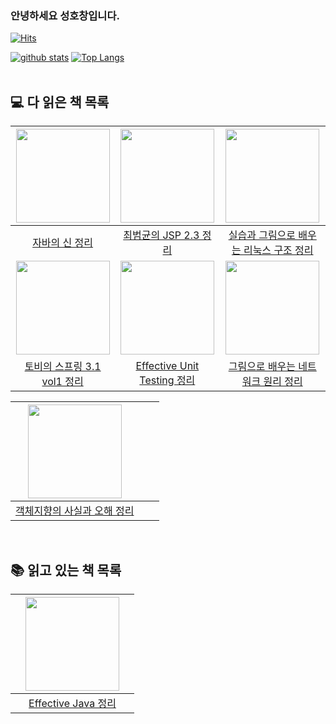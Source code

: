 ### 안녕하세요 성호창입니다.
[![Hits](https://hits.seeyoufarm.com/api/count/incr/badge.svg?url=https%3A%2F%2Fgithub.com%2FHoChangSUNG)](https://hits.seeyoufarm.com)
<!--
**HoChangSUNG/HoChangSUNG** is a ✨ _special_ ✨ repository because its `README.md` (this file) appears on your GitHub profile.

Here are some ideas to get you started:

- 🔭 I’m currently working on ...
- 🌱 I’m currently learning ...
- 👯 I’m looking to collaborate on ...
- 🤔 I’m looking for help with ...
- 💬 Ask me about ...
- 📫 How to reach me: ...
- 😄 Pronouns: ...
- ⚡ Fun fact: ...
-->


[![github stats](https://github-readme-stats.vercel.app/api?username=HoChangSUNG&show_icons=true&hide_border=true)](https://github.com/HoChangSUNG)
[![Top Langs](https://github-readme-stats.vercel.app/api/top-langs/?username=HoChangSUNG&layout=compact)](https://github.com/HoChangSUNG)
<br>
<br>

## 💻 다 읽은 책 목록

|<img src="https://github.com/HoChangSUNG/HoChangSUNG/assets/76422685/3274072d-6225-444b-8100-8b3cbfd5ae61" width="150px" height="150px"/>|<img src="https://github.com/HoChangSUNG/HoChangSUNG/assets/76422685/83f07998-f0b3-4071-8d67-827ab6f9d2e2" width="150px" height="150px"/>|<img src="https://github.com/HoChangSUNG/HoChangSUNG/assets/76422685/bbe605d6-8323-4532-bc3c-716f5affd2ea" width="150px" height="150px"/>|
|:---:|:---:|:---:|
|[자바의 신 정리](https://github.com/gusals00/mentoring/tree/main/%EA%B3%B5%EB%B6%80%ED%95%9C%EA%B2%83/%ED%98%B8%EC%B0%BD/%EC%9E%90%EB%B0%94%EC%9D%98%20%EC%8B%A0)|[최범균의 JSP 2.3 정리](https://github.com/gusals00/mentoring/tree/main/%EA%B3%B5%EB%B6%80%ED%95%9C%EA%B2%83/%ED%98%B8%EC%B0%BD/%EC%B5%9C%EB%B2%94%EA%B7%A0%EC%9D%98%20JSP%202.3)|[실습과 그림으로 배우는 리눅스 구조 정리](https://github.com/gusals00/mentoring/tree/main/%EA%B3%B5%EB%B6%80%ED%95%9C%EA%B2%83/%ED%98%B8%EC%B0%BD/%EC%8B%A4%EC%8A%B5%EA%B3%BC%20%EA%B7%B8%EB%A6%BC%EC%9C%BC%EB%A1%9C%20%EB%B0%B0%EC%9A%B0%EB%8A%94%20%EB%A6%AC%EB%88%85%EC%8A%A4%20%EA%B5%AC%EC%A1%B0)|
|<img src="https://github.com/HoChangSUNG/HoChangSUNG/assets/76422685/6e88940a-54bc-464d-a7be-b17639ba978f" width="150px" height="150px"/>|<img src="https://github.com/HoChangSUNG/HoChangSUNG/assets/76422685/1cbb13b0-3e93-4ef4-b2b7-dc7daa0c81ae" width="150px" height="150px"/>| <img src="https://github.com/HoChangSUNG/HoChangSUNG/assets/76422685/dd972ce6-21cd-4f38-8a5b-aacf478e8fb2" width="150px" height="150px"/> |
|[토비의 스프링 3.1 vol1 정리](https://github.com/gusals00/mentoring/tree/main/%EA%B3%B5%EB%B6%80%ED%95%9C%EA%B2%83/%ED%98%B8%EC%B0%BD/%ED%86%A0%EB%B9%84%EC%9D%98%20%EC%8A%A4%ED%94%84%EB%A7%813.1%20vol1)|[Effective Unit Testing 정리](https://github.com/gusals00/mentoring/tree/main/%EA%B3%B5%EB%B6%80%ED%95%9C%EA%B2%83/%ED%98%B8%EC%B0%BD/Effective%20Unit%20Testing)| [그림으로 배우는 네트워크 원리 정리](https://github.com/HoChangSUNG/mentoring/tree/main/%EA%B3%B5%EB%B6%80%ED%95%9C%EA%B2%83/%ED%98%B8%EC%B0%BD/%EA%B7%B8%EB%A6%BC%EC%9C%BC%EB%A1%9C%20%EB%B0%B0%EC%9A%B0%EB%8A%94%20%EB%84%A4%ED%8A%B8%EC%9B%8C%ED%81%AC%20%EC%9B%90%EB%A6%AC)  |

|<img src="https://github.com/HoChangSUNG/HoChangSUNG/assets/76422685/9a1f33a9-fd22-41e0-841f-54ed651b36ae" width="150px" height="150px"/>|  | |
|:---:|:---:|:---:|
|[객체지향의 사실과 오해 정리](https://github.com/gusals00/mentoring/tree/main/%EA%B3%B5%EB%B6%80%ED%95%9C%EA%B2%83/%ED%98%B8%EC%B0%BD/%EA%B0%9D%EC%B2%B4%EC%A7%80%ED%96%A5%EC%9D%98%20%EC%82%AC%EC%8B%A4%EA%B3%BC%20%EC%98%A4%ED%95%B4)| | |


<br>

## 📚 읽고 있는 책 목록
||<img src="https://github.com/HoChangSUNG/HoChangSUNG/assets/76422685/cb7ae032-0afb-4465-bfc5-f51c3da82846" width="150px" height="150px"/>| |
|:---:|:---:|:---:|
||[Effective Java 정리](https://github.com/gusals00/mentoring/tree/main/%EA%B3%B5%EB%B6%80%ED%95%9C%EA%B2%83/%ED%98%B8%EC%B0%BD/Effective%20Java)| 
